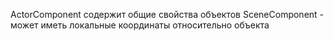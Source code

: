 ActorComponent
содержит общие свойства объектов
SceneComponent - может иметь локальные координаты относительно объекта